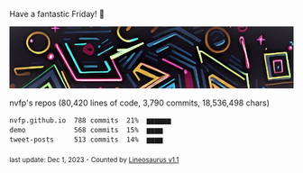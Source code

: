 Have a fantastic Friday! 🌹

![banner](https://github.com/nvfp/nvfp/raw/main/assets/banner.jpg)

nvfp's repos (80,420 lines of code, 3,790 commits, 18,536,498 chars)

```txt
nvfp.github.io  788 commits  21%  ▆▆▆▆▆▆
demo            568 commits  15%  ▆▆▆▆
tweet-posts     513 commits  14%  ▆▆▆▆
```

<sub>last update: Dec 1, 2023 - Counted by [Lineosaurus v1.1](https://github.com/Lineosaurus/Lineosaurus)</sub>